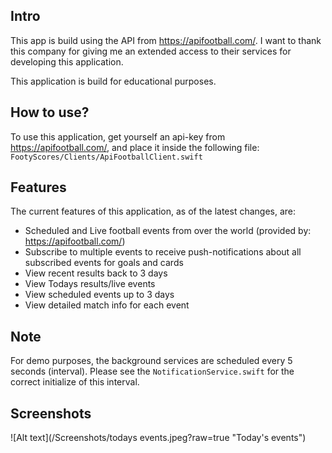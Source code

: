 
## Intro ##
This app is build using the API from https://apifootball.com/. I want to thank this company for giving me an extended access to their services for developing this application.

This application is build for educational purposes.

## How to use? ##
To use this application, get yourself an api-key from https://apifootball.com/, and place it inside the following file:
```FootyScores/Clients/ApiFootballClient.swift```

## Features ##
The current features of this application, as of the latest changes, are:

- Scheduled and Live football events from over the world (provided by: https://apifootball.com/)
- Subscribe to multiple events to receive push-notifications about all subscribed events for goals and cards
- View recent results back to 3 days
- View Todays results/live events
- View scheduled events up to 3 days
- View detailed match info for each event

## Note ##
For demo purposes, the background services are scheduled every 5 seconds (interval). Please see the ```NotificationService.swift``` for the correct initialize of this interval.

## Screenshots ##
![Alt text](/Screenshots/todays events.jpeg?raw=true "Today's events")

